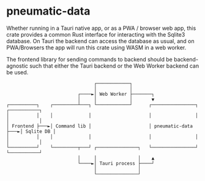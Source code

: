 # pneumatic-data

Whether running in a Tauri native app, or as a PWA / browser web app, this crate provides a common Rust interface for interacting with the Sqlite3 database. On Tauri the backend can access the database as usual, and on PWA/Browsers the app will run this crate using WASM in a web worker.

The frontend library for sending commands to backend should be backend-agnostic such that either the Tauri backend or the Web Worker backend can be used.

```
                                ┌────────────┐                                         
                                │            │                                         
                          ┌────►│ Web Worker ├───────┐                                 
                          │     │            │       ▼                                 
┌──────────┐    ┌─────────┴───┐ └────────────┘      ┌────────────────┐    ┌───────────┐
│          │    │             │                     │                │    │           │
│ Frontend ├───►│ Command lib │                     │ pneumatic-data ├───►│ Sqlite DB │
│          │    │             │                     │                │    │           │
└──────────┘    └─────────┬───┘ ┌───────────────┐   └────────────────┘    └───────────┘
                          │     │               │    ▲                                 
                          └────►│ Tauri process ├────┘                                 
                                │               │                                      
                                └───────────────┘                                      
```
